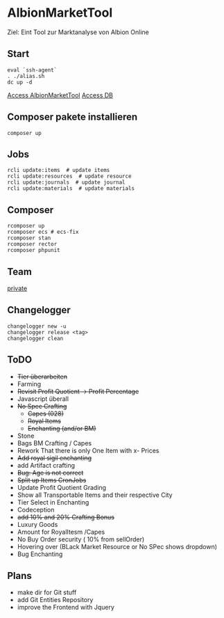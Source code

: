 # AlbionMarketTool

Ziel: Eint Tool zur Marktanalyse von Albion Online

## Start
```shell
eval `ssh-agent`
. ./alias.sh
dc up -d
```

[Access AlbionMarketTool](http://localhost:8080)
[Access DB](http://localhost:8081)

## Composer pakete installieren

```shell
composer up

```

## Jobs

```shell script
rcli update:items  # update items 
rcli update:resources  # update resource 
rcli update:journals  # update journal
rcli update:materials  # update materials
```

## Composer

```shell script
rcomposer up 
rcomposer ecs # ecs-fix
rcomposer stan
rcomposer rector
rcomposer phpunit
```

## Team

[private](https://confluence.mehrkanal.com/#recently-worked)

## Changelogger

```shell
changelogger new -u
changelogger release <tag>
changelogger clean
```

## ToDO

* ~~Tier überarbeiten~~
* Farming
* ~~Revisit Profit Quotient -> Profit Percentage~~
* Javascript überall
* ~~No Spec Crafting~~
  * ~~Capes (028)~~
  * ~~Royal Items~~
  * ~~Enchanting (and/or BM)~~
* Stone
* Bags BM Crafting / Capes
* Rework That there is only One Item with x- Prices
* ~~Add royal sigil enchanting~~
* add Artifact crafting
* ~~Bug: Age is not correct~~
* ~~Split up Items CronJobs~~
* Update Profit Quotient Grading
* Show all Transportable Items and their respective City
* Tier Select in Enchanting
* Codeception
* ~~add 10% and 20% Crafting Bonus~~
* Luxury Goods
* Amount for RoyalItesm /Capes
* No Buy Order security ( 10% from sellOrder)
* Hovering over (BLack Market Resource or No SPec shows dropdown)
* Bug Enchanting

## Plans

+ make dir for Git stuff
+ add Git Entities Repository
+ improve the Frontend with Jquery